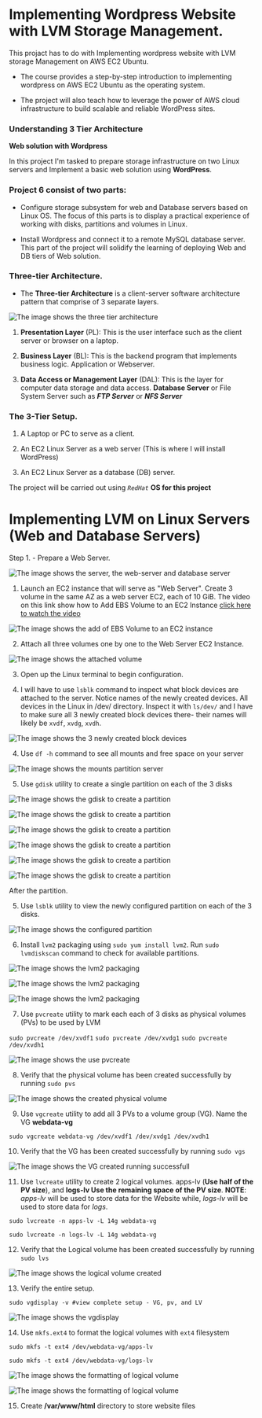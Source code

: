 # Implementing Wordpress Website with LVM Storage Management.
This projact has to do with Implementing wordpress website with LVM storage Management on AWS EC2 Ubuntu.

- The course provides a step-by-step introduction to implementing wordpress on AWS EC2 Ubuntu as the operating system.

- The project will also teach how to leverage the power of AWS cloud infrastructure to build scalable and reliable WordPress sites. 

### Understanding 3 Tier Architecture 

**Web solution with Wordpress**

In this project I'm tasked to prepare storage infrastructure on two Linux servers and Implement a basic web solution using **WordPress**.

### Project 6 consist of two parts:

- Configure storage subsystem for web and Database servers based on Linux OS. The focus of this parts is to display a practical experience of working with disks, partitions and volumes in Linux.

- Install Wordpress and connect it to a remote MySQL database server. This part of the project will solidify the learning of deploying Web and DB tiers of Web solution.

### Three-tier Architecture.

- The **Three-tier Architecture** is a client-server software architecture pattern that comprise of 3 separate layers.

![The image shows the three tier architecture](image/images/three-tier-architecture.png)


1. **Presentation Layer** (PL): This is the user interface such as the client server or browser on a laptop.

2. **Business Layer** (BL): This is the backend program that implements business logic. Application or Webserver.

3. **Data Access or Management Layer** (DAL): This is the layer for computer data storage and data access. **Database Server** or File System Server such as ***FTP Server*** or ***NFS Server*** 

### The 3-Tier Setup.

1. A Laptop or PC to serve as a client.

2. An EC2 Linux Server as a web server (This is where I will install WordPress)

3. An EC2 Linux Server as a database (DB) server.

The project will be carried out using *`RedHat`* **OS for this project**


# Implementing LVM on Linux Servers (Web and Database Servers)

Step 1. - Prepare a Web Server.

![The image shows the server, the web-server and database server](image/images/web-server&database-server.png)

1. Launch an EC2 instance that will serve as "Web Server". Create 3 volume in the same AZ as a web server EC2, each of 10 GiB.
The video on this link show how to Add EBS Volume to an EC2 Instance [click here to watch the video](https://www.youtube.com/watch?v=HPXnXkBzIHw)

![The image shows the add of EBS Volume to an EC2 instance](image/images/volume-db.png)


2. Attach all three volumes one by one to the Web Server EC2 Instance.

![The image shows the attached volume](image/images/attached-volume.png)

3. Open up the Linux terminal to begin configuration.

4. I will have to use `lsblk` command to inspect what block devices are attached to the server. Notice names of the newly created devices. All devices in the Linux in /dev/ directory. Inspect it with `ls/dev/` and I have to make sure all 3 newly created block devices there- their names will likely be `xvdf`, `xvdg`, `xvdh`.

![The image shows the 3 newly created block devices](image/images/lsblk-attached-volume.png)

4. Use `df -h` command to see all mounts and free space on your server

![The image shows the mounts partition server](image/images/df-h-mounted-point.png)

5. Use `gdisk` utility to create a single partition on each of the 3 disks

![The image shows the gdisk to create a partition](image/images/sudo-gdisk-dev-xvdf1.png)


![The image shows the gdisk to create a partition](image/images/sudo-gdisk-dev-xvdf2.png)


![The image shows the gdisk to create a partition](image/images/sudo-gdisk-dev-xvdfg1.png)


![The image shows the gdisk to create a partition](image/images/sudo-gdisk-dev-xvdfg2.png)


![The image shows the gdisk to create a partition](image/images/sudo-gdisk-dev-xvdfh1.png)


![The image shows the gdisk to create a partition](image/images/sudo-gdisk-dev-xvdfh2.png)

After the partition.

5. Use `lsblk` utility to view the newly configured partition on each of the 3 disks.



![The image shows the configured partition](image/images/lsblk-mounted.png)


6. Install  `lvm2` packaging using `sudo yum install lvm2`. Run `sudo lvmdiskscan` command to check for available partitions.


![The image shows the lvm2 packaging](image/images/sudo-yum-install-lvm1.png)



![The image shows the lvm2 packaging](image/images/sudo-yum-install-lvm2.png)


![The image shows the lvm2 packaging](image/images/sudo-yum-install-lvm3.png)


7. Use  `pvcreate` utility to mark each each of 3 disks as physical volumes (PVs) to be used by LVM

`sudo pvcreate /dev/xvdf1`
`sudo pvcreate /dev/xvdg1`
`sudo pvcreate /dev/xvdh1`


![The image shows the use pvcreate](image/images/pvcreate.png)


8. Verify that the physical volume has been created successfully by running `sudo pvs`

![The image shows the created physical volume](image/images/sudo-pvs.png)

9. Use `vgcreate` utility to add all 3 PVs to a volume group (VG). Name the VG **webdata-vg** 

`sudo vgcreate webdata-vg /dev/xvdf1 /dev/xvdg1 /dev/xvdh1`

10. Verify that the VG has been created successfully by running `sudo vgs`


![The image shows the VG created running successfull](image/images/sudo-vgs.png)


11. Use `lvcreate` utility to create 2 logical volumes. apps-lv (**Use half of the PV size**), and **logs-lv Use the remaining space of the PV size**. **NOTE**: *apps-lv* will be used to store data for the Website while, *logs-lv* will be used to store data for *logs*.

`sudo lvcreate -n apps-lv -L 14g webdata-vg`

`sudo lvcreate -n logs-lv -L 14g webdata-vg`

12. Verify that the Logical volume has been created successfully by running `sudo lvs`

![The image shows the logical volume created](image/images/sudo-lvs.png)

13. Verify the entire setup.

`sudo vgdisplay -v #view complete setup - VG, pv, and LV`

![The image shows the vgdisplay](image/images/sudo-lvs-vgs-pvs.png)


14. Use `mkfs.ext4` to format the logical volumes with `ext4` filesystem

`sudo mkfs -t ext4 /dev/webdata-vg/apps-lv`

`sudo mkfs -t ext4 /dev/webdata-vg/logs-lv`

![The image shows the formatting of logical volume](image/images/sudo-mkfs-ext4-apps-l.png)



![The image shows the formatting of logical volume](image/images/sudo-mkfs-ext4-logs-l.png)


15. Create **/var/www/html** directory to store website files

